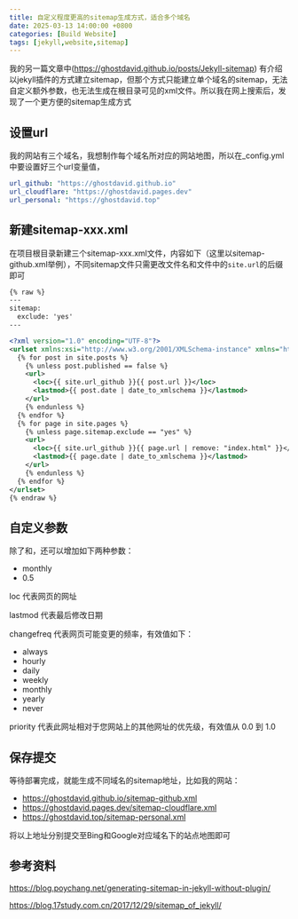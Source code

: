 ```yaml
---
title: 自定义程度更高的sitemap生成方式，适合多个域名
date: 2025-03-13 14:00:00 +0800
categories: [Build Website]
tags: [jekyll,website,sitemap]
---
```


我的另一篇文章中(https://ghostdavid.github.io/posts/Jekyll-sitemap) 有介绍以jekyll插件的方式建立sitemap，但那个方式只能建立单个域名的sitemap，无法自定义额外参数，也无法生成在根目录可见的xml文件。所以我在网上搜索后，发现了一个更方便的sitemap生成方式

## 设置url

我的网站有三个域名，我想制作每个域名所对应的网站地图，所以在_config.yml中要设置好三个url变量值，

``` yml
url_github: "https://ghostdavid.github.io"
url_cloudflare: "https://ghostdavid.pages.dev"
url_personal: "https://ghostdavid.top"
```
## 新建sitemap-xxx.xml

在项目根目录新建三个sitemap-xxx.xml文件，内容如下（这里以sitemap-github.xml举例），不同sitemap文件只需更改文件名和文件中的`site.url`的后缀即可

``` xml
{% raw %}    
---
sitemap:
  exclude: 'yes'
---

<?xml version="1.0" encoding="UTF-8"?>
<urlset xmlns:xsi="http://www.w3.org/2001/XMLSchema-instance" xmlns="http://www.sitemaps.org/schemas/sitemap/0.9" xsi:schemaLocation="http://www.sitemaps.org/schemas/sitemap/0.9 http://www.sitemaps.org/schemas/sitemap/0.9/sitemap.xsd">
  {% for post in site.posts %}
    {% unless post.published == false %}
    <url>
      <loc>{{ site.url_github }}{{ post.url }}</loc>
      <lastmod>{{ post.date | date_to_xmlschema }}</lastmod>
    </url>
    {% endunless %}
  {% endfor %}
  {% for page in site.pages %}
    {% unless page.sitemap.exclude == "yes" %}
    <url>
      <loc>{{ site.url_github }}{{ page.url | remove: "index.html" }}</loc>
      <lastmod>{{ page.date | date_to_xmlschema }}</lastmod>
    </url>
    {% endunless %}
  {% endfor %}
</urlset>
{% endraw %}  
```

## 自定义参数
除了<loc>和<lastmod>，还可以增加如下两种参数：
- <changefreq>monthly</changefreq>
- <priority>0.5</priority>

loc 代表网页的网址

lastmod 代表最后修改日期

changefreq 代表网页可能变更的频率，有效值如下：

- always
- hourly
- daily
- weekly
- monthly
- yearly
- never

priority 代表此网址相对于您网站上的其他网址的优先级，有效值从 0.0 到 1.0



## 保存提交

等待部署完成，就能生成不同域名的sitemap地址，比如我的网站：

- https://ghostdavid.github.io/sitemap-github.xml
- https://ghostdavid.pages.dev/sitemap-cloudflare.xml
- https://ghostdavid.top/sitemap-personal.xml

将以上地址分别提交至Bing和Google对应域名下的站点地图即可



## 参考资料

https://blog.poychang.net/generating-sitemap-in-jekyll-without-plugin/

https://blog.17study.com.cn/2017/12/29/sitemap_of_jekyll/
